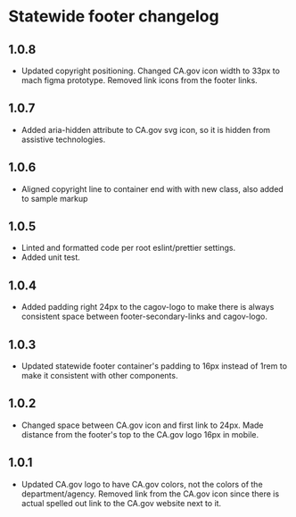 # Statewide footer changelog

## 1.0.8 
* Updated copyright positioning. Changed CA<span>.</span>gov icon width to 33px to mach figma prototype. Removed link icons from the footer links.

## 1.0.7 
* Added aria-hidden attribute to CA<span>.</span>gov svg icon, so it is hidden from assistive technologies.

## 1.0.6 
* Aligned copyright line to container end with with new class, also added to sample markup

## 1.0.5
* Linted and formatted code per root eslint/prettier settings.
* Added unit test.

## 1.0.4
* Added padding right 24px to the cagov-logo to make there is always consistent space between footer-secondary-links and cagov-logo.

## 1.0.3
* Updated statewide footer container's padding to 16px instead of 1rem to make it consistent with other components.

## 1.0.2
* Changed space between CA<span>.</span>gov icon and first link to 24px. Made distance from the footer's top to the CA<span>.</span>gov logo 16px in mobile.

## 1.0.1
* Updated CA<span>.</span>gov logo to have CA<span>.</span>gov colors, not the colors of the department/agency. Removed link from the CA<span>.</span>gov icon since there is actual spelled out link to the CA<span>.</span>gov website next to it.
